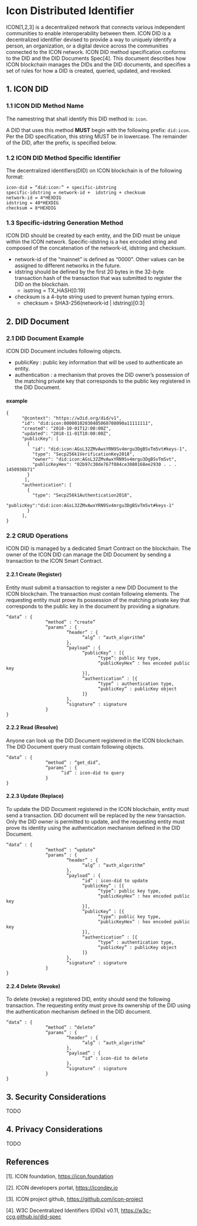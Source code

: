 # Icon Distributed Identifier
ICON[1,2,3] is a decentralized network that connects various independent communities to enable interoperability between them. ICON DID is a decentralized identifier devised to provide a way to uniquely identify a person, an organization, or a digital device across the communities connected to the ICON network. ICON DID method specification conforms to the DID and the DID Documents Spec[4]. This document describes how ICON blockchain manages the DIDs and the DID documents, and specifies a set of rules for how a DID is created, queried, updated, and revoked.   

## 1. ICON DID

### 1.1 ICON DID Method Name
The namestring that shall identify this DID method is: `icon`.

A DID that uses this method **MUST** begin with the following prefix: `did:icon`. Per the DID specification, this string MUST be in lowercase. The remainder of the DID, after the prefix, is specified below.

### 1.2 ICON DID Method Specific Identifier
The decentralized identifiers(DID) on ICON blockchain is of the following format:

```
icon-did = “did:icon:” + specific-idstring
specific-idstring = network-id +  idstring + checksum
network-id = 4*HEXDIG
idstring = 40*HEXDIG
checksum = 8*HEXDIG
```

### 1.3 Specific-idstring Generation Method
ICON DID should be created by each entity, and the DID must be unique within the ICON network. Specific-idstring is a hex encoded string and composed of the concatenation of the network-id, idstring and checksum. 

* network-id of the “mainnet” is defined as “0000”. Other values can be assigned to different networks in the future.
* idstring should be defined by the first 20 bytes in the 32-byte transaction hash of the transaction that was submitted to register the DID on the blockchain.
    * isstring = TX_HASH[0:19]
* checksum is a 4-byte string used to prevent human typing errors. 
    * checksum = SHA3-256(network-id | idstring)[0:3]

## 2. DID Document

### 2.1 DID Document Example
ICON DID Document includes following objects.
* publicKey : public key information that will be used to authenticate an entity.
* authentication : a mechanism that proves the DID owner’s possession of the matching private key that corresponds to the public key registered in the DID Document.

#### example
``` 
{
      "@context": "https://w3id.org/did/v1",
      "id": "did:icon:00000102030405060708090a11111111",
      "created": "2018-10-01T12:00:00Z",
      "updated": "2018-11-01T10:00:00Z",
      "publicKey": [
        {
          "id": "did:icon:AGsL32ZMvAwxYRN9Sv4mrgu3DgBSvTm5vt#keys-1",
          "type": "Secp256k1VerificationKey2018",
          "owner": "did:icon:AGsL32ZMvAwxYRN9Sv4mrgu3DgBSvTm5vt",
          "publicKeyHex": "02b97c30de767f084ce3080168ee2930 . . . 1450936b71"
        }
       ],
      "authentication": [
        {
          "type": "Secp256k1Authentication2018",
          "publicKey":"did:icon:AGsL32ZMvAwxYRN9Sv4mrgu3DgBSvTm5vt#keys-1"
        }
      ],
}
```

### 2.2 CRUD Operations
ICON DID is managed by a dedicated Smart Contract on the blockchain. The owner of the ICON DID can manage the DID Document by sending a transaction to the ICON Smart Contract. 

#### 2.2.1 Create (Register)
Entity must submit a transaction to register a new DID Document to the ICON blockchain. The transaction must contain following elements. The requesting entity must prove its possession of the matching private key that corresponds to the public key in the document by providing a signature.  

``` 
“data” : {
               “method” : “create”
               “params” : {
                       “header” : {
                             “alg” : “auth_algorithm”
                       },
                       “payload” : {
                             “publicKey” : [{
                                   “type”: public key type,
                                   “publicKeyHex” : hex encoded public key
                             }],
                             “authentication” : [{
                                   “type” : authentication type,
                                   “publicKey” : publicKey object
                             ]}
                       },
                       “signature” : signature
               }
}
```

#### 2.2.2 Read (Resolve)
Anyone can look up the DID Document registered in the ICON blockchain. The DID Document query must contain following objects. 

```
“data” : {
               “method” : “get_did”,
               “params” : {
                     “id” : icon-did to query
               }
}
```

#### 2.2.3 Update (Replace)
To update the DID Document registered in the ICON blockchain, entity must send a transaction. DID document will be replaced by the new transaction. Only the DID owner is permitted to update, and the requesting entity must prove its identity using the authentication mechanism defined in the DID Document.  

```
“data” : {
               “method” : “update”
               “params” : {
                       “header” : {
                             “alg” : “auth_algorithm”
                       },
                       “payload” : {
                             “id” : icon-did to update
                             “publicKey” : [{
                                   “type”: public key type,
                                   “publicKeyHex” : hex encoded public key
                             }],
                             “publicKey” : [{
                                   “type”: public key type,
                                   “publicKeyHex” : hex encoded public key
                             }],
                             “authentication” : [{
                                   “type” : authentication type,
                                   “publicKey” : publicKey object
                             ]}
                       },
                       “signature” : signature
               }
}
```

#### 2.2.4 Delete (Revoke)
To delete (revoke) a registered DID, entity should send the following transaction. The requesting entity must prove its ownership of the DID using the authentication mechanism defined in the DID document.

```
“data” : {
               “method” : “delete”
               “params” : {
                       “header” : {
                             “alg” : “auth_algorithm”
                       },
                       “payload” : {
                             “id” : icon-did to delete
                       },
                       “signature” : signature
               }
}
```

## 3. Security Considerations
TODO

## 4. Privacy Considerations
TODO

## References
[1]. ICON foundation, https://icon.foundation

[2]. ICON developers portal, https://icondev.io

[3]. ICON project github, https://github.com/icon-project

[4]. W3C Decentralized Identifiers (DIDs) v0.11, https://w3c-ccg.github.io/did-spec
